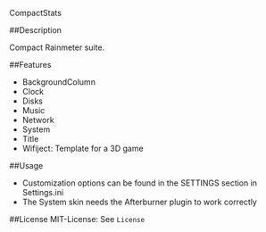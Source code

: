 CompactStats

##Description

Compact Rainmeter suite.

##Features

- BackgroundColumn
- Clock
- Disks
- Music
- Network
- System
- Title
- Wifiject: Template for a 3D game

##Usage

- Customization options can be found in the SETTINGS section in Settings.ini
- The System skin needs the Afterburner plugin to work correctly

##License
MIT-License: See `License`

